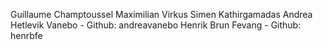 Guillaume Champtoussel
Maximilian Virkus
Simen Kathirgamadas
Andrea Hetlevik Vanebo - Github: andreavanebo
Henrik Brun Fevang - Github: henrbfe
